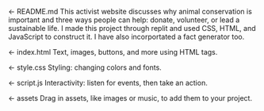 ← README.md
This activist website discusses why animal conservation is important and three ways people can help: donate, volunteer, or lead a sustainable life. I made this project through replit and used CSS, HTML, and JavaScript to construct it. I have also incorportated a fact generator too.

← index.html
Text, images, buttons, and more using HTML tags.

← style.css
Styling: changing colors and fonts.

← script.js
Interactivity: listen for events, then take an action.

← assets
Drag in assets, like images or music, to add them to your project. 

